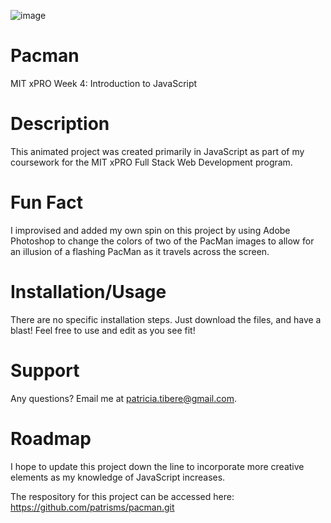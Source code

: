![image](https://user-images.githubusercontent.com/45735996/109911587-58a41480-7c78-11eb-93e5-898955f45928.png)

# Pacman
MIT xPRO Week 4: Introduction to JavaScript

# Description
This animated project was created primarily in JavaScript as part of my coursework for the MIT xPRO Full Stack Web Development program. 

# Fun Fact 
I improvised and added my own spin on this project by using Adobe Photoshop to change the colors of two of the PacMan images to allow for an illusion of a flashing PacMan as it travels across the screen.

# Installation/Usage
There are no specific installation steps. Just download the files, and have a blast! Feel free to use and edit as you see fit!

# Support
Any questions? Email me at patricia.tibere@gmail.com.

# Roadmap
I hope to update this project down the line to incorporate more creative elements as my knowledge of JavaScript increases.

The respository for this project can be accessed here: https://github.com/patrisms/pacman.git
